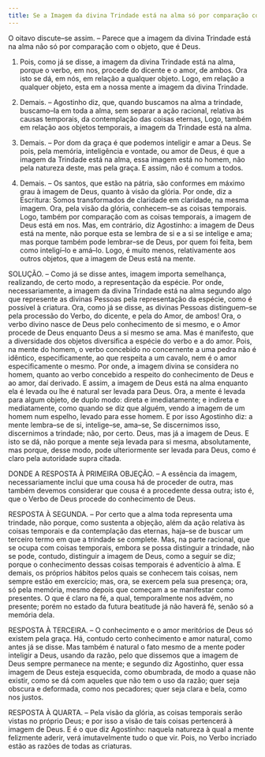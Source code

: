 ```yaml
---
title: Se a Imagem da divina Trindade está na alma só por comparação com o objeto, que é Deus
---
```


O oitavo discute–se assim. – Parece que a imagem da divina Trindade está na alma não só por comparação com o objeto, que é Deus.  

1. Pois, como já se disse, a imagem da divina Trindade está na alma, porque o verbo, em nos, procede do dicente e o amor, de ambos. Ora isto se dá, em nós, em relação a qualquer objeto. Logo, em relação a qualquer objeto, esta em a nossa mente a imagem da divina Trindade.  

2. Demais. – Agostinho diz, que, quando buscamos na alma a trindade, buscamo–Ia em toda a alma, sem separar a ação racional, relativa às causas temporais, da contemplação das coisas eternas, Logo, também em relação aos objetos temporais, a imagem da Trindade está na alma.  

3. Demais. – Por dom da graça é que podemos inteligir e amar a Deus. Se pois, pela memória, inteligência e vontade, ou amor de Deus, é que a imagem da Trindade está na alma, essa imagem está no homem, não pela natureza deste, mas pela graça. E assim, não é comum a todos.  

4. Demais. – Os santos, que estão na pátria, são conformes em máximo grau à imagem de Deus, quanto à visão da glória. Por onde, diz a Escritura: Somos transformados de claridade em claridade, na mesma imagem. Ora, pela visão da glória, conhecem–se as coisas temporais. Logo, também por comparação com as coisas temporais, a imagem de Deus está em nos.  Mas, em contrário, diz Agostinho: a imagem de Deus está na mente, não porque esta se lembra de si e a si se intelige e ama; mas porque também pode lembrar–se de Deus, por quem foi feita, bem como inteligí–lo e amá–lo. Logo, é muito menos, relativamente aos outros objetos, que a imagem de Deus está na mente.  

SOLUÇÃO. – Como já se disse antes, imagem importa semelhança, realizando, de certo modo, a representação da espécie. Por onde, necessariamente, a imagem da divina Trindade está na alma segundo algo que represente as divinas Pessoas pela representação da espécie, como é possível à criatura. Ora, como já se disse, as divinas Pessoas distinguem–se pela processão do Verbo, do dicente, e pela do Amor, de ambos! Ora, o verbo divino nasce de Deus pelo conhecimento de si mesmo, e o Amor procede de Deus enquanto Deus a si mesmo se ama. Mas é manifesto, que a diversidade dos objetos diversifica a espécie do verbo e a do amor. Pois, na mente do homem, o verbo concebido no concernente a uma pedra não é idêntico, especificamente, ao que respeita a um cavalo, nem é o amor especificamente o mesmo. Por onde, a imagem divina se considera no homem, quanto ao verbo concebido a respeito do conhecimento de Deus e ao amor, daí derivado. E assim, a imagem de Deus está na alma enquanto ela é levada ou lhe é natural ser levada para Deus. Ora, a mente é levada para algum objeto, de duplo modo: direta e imediatamente; e indireta e mediatamente, como quando se diz que alguém, vendo a imagem de um homem num espelho, levado para esse homem. E por isso Agostinho diz: a mente lembra–se de si, intelige–se, ama–se, Se discernimos isso, discernimos a trindade; não, por certo. Deus, mas já a imagem de Deus. E isto se dá, não porque a mente seja levada para si mesma, absolutamente, mas porque, desse modo, pode ulteriormente ser levada para Deus, como é claro pela autoridade supra citada. 

DONDE A RESPOSTA À PRIMEIRA OBJEÇÃO. – A essência da imagem, necessariamente inclui que uma cousa há de proceder de outra, mas também devemos considerar que cousa é a procedente dessa outra; isto é, que o Verbo de Deus procede do conhecimento de Deus.  

RESPOSTA À SEGUNDA. – Por certo que a alma toda representa uma trindade, não porque, como sustenta a objeção, além da ação relativa às coisas temporais e da contemplação das eternas, haja–se de buscar um terceiro termo em que a trindade se complete. Mas, na parte racional, que se ocupa com coisas temporais, embora se possa distinguir a trindade, não se pode, contudo, distinguir a imagem de Deus, como a seguir se diz; porque o conhecimento dessas coisas temporais é adventício à alma. E demais, os próprios hábitos pelos quais se conhecem tais coisas, nem sempre estão em exercício; mas, ora, se exercem pela sua presença; ora, só pela memória, mesmo depois que começam a se manifestar como presentes. O que é claro na fé, a qual, temporalmente nos advém, no presente; porém no estado da futura beatitude já não haverá fé, senão só a memória dela.  

RESPOSTA À TERCEIRA. – O conhecimento e o amor meritórios de Deus só existem pela graça. Há, contudo certo conhecimento e amor natural, como antes já se disse. Mas também é natural o fato mesmo de a mente poder inteligir a Deus, usando da razão, pelo que dissemos que a imagem de Deus sempre permanece na mente; e segundo diz Agostinho, quer essa imagem de Deus esteja esquecida, como obumbrada, de modo a quase não existir, como se dá com aqueles que não tem o uso da razão; quer seja obscura e deformada, como nos pecadores; quer seja clara e bela, como nos justos.  

RESPOSTA À QUARTA. – Pela visão da glória, as coisas temporais serão vistas no próprio Deus; e por isso a visão de tais coisas pertencerá à imagem de Deus. E é o que diz Agostinho: naquela natureza à qual a mente felizmente aderir, verá imutavelmente tudo o que vir. Pois, no Verbo incriado estão as razões de todas as criaturas.